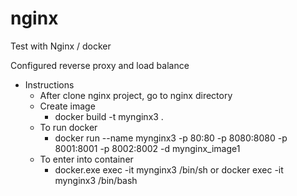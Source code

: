 # nginx
Test with Nginx / docker

Configured reverse proxy and load balance

* Instructions
  * After clone nginx project, go to nginx directory
  * Create image
    * docker build -t mynginx3 .
  * To run docker
    * docker run --name mynginx3 -p 80:80 -p 8080:8080 -p 8001:8001 -p 8002:8002 -d  mynginx_image1
  * To enter into container
    * docker.exe exec -it mynginx3 /bin/sh or docker exec -it mynginx3 /bin/bash
